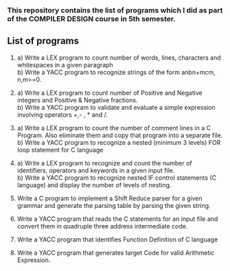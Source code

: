 ### This repository contains the list of programs which I did as part of the COMPILER DESIGN course in 5th semester.

## List of programs


1. a) Write a LEX program to count number of words, lines, characters and whitespaces in a given paragraph <br />
   b) Write a YACC program to recognize strings of the form anbn+mcm, n,m>=0.

2. a) Write a LEX program to count number of Positive and Negative integers and Positive & Negative fractions. <br />
   b) Write a YACC program to validate and evaluate a simple expression
involving operators +,- , * and /.

3. a) Write a LEX program to count the number of comment lines  in  a  C  Program.       Also eliminate them and copy that program into a separate file.<br />
   b) Write a YACC program to recognize a nested (minimum 3 levels) FOR loop statement for C language

4. a) Write a LEX program to recognize and count the number of identifiers, operators and keywords in a given input file. <br />
   b) Write a YACC program to recognize nested IF control statements (C language) and display the number of levels of nesting.

5. Write a C program to implement a Shift Reduce parser for a given grammar
and generate the parsing table by parsing the given string.

6. Write a YACC program that reads the C statements for an input file and convert them in quadruple three address intermediate code.

7. Write a YACC program that identifies Function Definition of C language

8. Write a YACC program that generates target Code for valid Arithmetic Expression.

